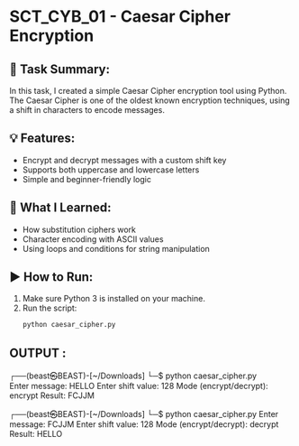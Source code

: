 # SCT_CYB_01 - Caesar Cipher Encryption

## 🔐 Task Summary:
In this task, I created a simple Caesar Cipher encryption tool using Python. The Caesar Cipher is one of the oldest known encryption techniques, using a shift in characters to encode messages.

## 💡 Features:
- Encrypt and decrypt messages with a custom shift key
- Supports both uppercase and lowercase letters
- Simple and beginner-friendly logic

## 🧠 What I Learned:
- How substitution ciphers work
- Character encoding with ASCII values
- Using loops and conditions for string manipulation

## ▶️ How to Run:
1. Make sure Python 3 is installed on your machine.
2. Run the script:  
   ```bash
   python caesar_cipher.py


## OUTPUT :
┌──(beast㉿BEAST)-[~/Downloads]
└─$ python caesar_cipher.py           
Enter message: HELLO
Enter shift value: 128
Mode (encrypt/decrypt): encrypt
Result: FCJJM
                                                                                                                                                                                        
┌──(beast㉿BEAST)-[~/Downloads]
└─$ python caesar_cipher.py
Enter message: FCJJM
Enter shift value: 128
Mode (encrypt/decrypt): decrypt
Result: HELLO
